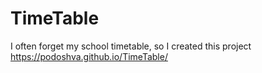# TimeTable
I often forget my school timetable, so I created this project
https://podoshva.github.io/TimeTable/
